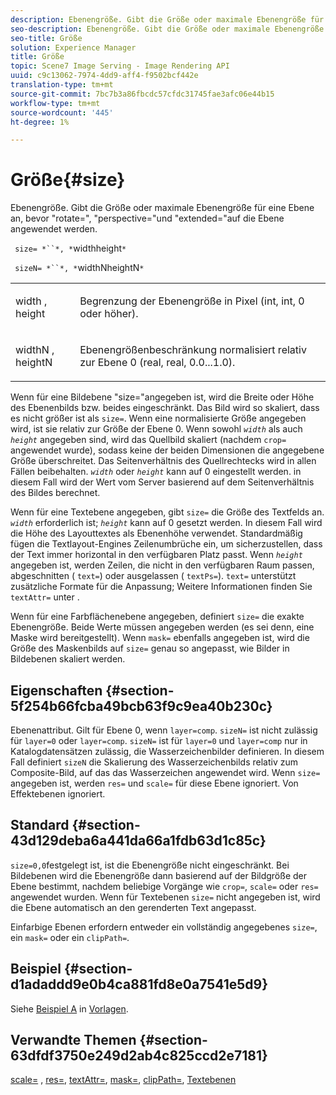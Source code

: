 ```yaml
---
description: Ebenengröße. Gibt die Größe oder maximale Ebenengröße für eine Ebene an, bevor "rotate=", "perspective="und "extended="auf die Ebene angewendet werden.
seo-description: Ebenengröße. Gibt die Größe oder maximale Ebenengröße für eine Ebene an, bevor "rotate=", "perspective="und "extended="auf die Ebene angewendet werden.
seo-title: Größe
solution: Experience Manager
title: Größe
topic: Scene7 Image Serving - Image Rendering API
uuid: c9c13062-7974-4dd9-aff4-f9502bcf442e
translation-type: tm+mt
source-git-commit: 7bc7b3a86fbcdc57cfdc31745fae3afc06e44b15
workflow-type: tm+mt
source-wordcount: '445'
ht-degree: 1%

---
```



# Größe{#size}

Ebenengröße. Gibt die Größe oder maximale Ebenengröße für eine Ebene an, bevor &quot;rotate=&quot;, &quot;perspective=&quot;und &quot;extended=&quot;auf die Ebene angewendet werden.

` size= *``*, *`widthheight`*`

` sizeN= *``*, *`widthNheightN`*`

<table id="simpletable_FBE17D736F93485AA0053BF447B4CC9F"> 
 <tr class="strow"> 
  <td class="stentry"> <p> <span class="codeph"> <span class="varname"> width  </span>,  <span class="varname"> height  </span> </span> </p> </td> 
  <td class="stentry"> <p>Begrenzung der Ebenengröße in Pixel (int, int, 0 oder höher). </p> </td> 
 </tr> 
 <tr class="strow"> 
  <td class="stentry"> <p> <span class="codeph"> <span class="varname"> widthN  </span>,  <span class="varname"> heightN  </span> </span> </p> </td> 
  <td class="stentry"> <p>Ebenengrößenbeschränkung normalisiert relativ zur Ebene 0 (real, real, 0.0...1.0). </p> </td> 
 </tr> 
</table>

Wenn für eine Bildebene &quot;size=&quot;angegeben ist, wird die Breite oder Höhe des Ebenenbilds bzw. beides eingeschränkt. Das Bild wird so skaliert, dass es nicht größer ist als `size=`. Wenn eine normalisierte Größe angegeben wird, ist sie relativ zur Größe der Ebene 0. Wenn sowohl *`width`* als auch *`height`* angegeben sind, wird das Quellbild skaliert (nachdem `crop=` angewendet wurde), sodass keine der beiden Dimensionen die angegebene Größe überschreitet. Das Seitenverhältnis des Quellrechtecks wird in allen Fällen beibehalten. *`width`* oder *`height`* kann auf 0 eingestellt werden. in diesem Fall wird der Wert vom Server basierend auf dem Seitenverhältnis des Bildes berechnet.

Wenn für eine Textebene angegeben, gibt `size=` die Größe des Textfelds an. *`width`* erforderlich ist;  *`height`* kann auf 0 gesetzt werden. In diesem Fall wird die Höhe des Layouttextes als Ebenenhöhe verwendet. Standardmäßig fügen die Textlayout-Engines Zeilenumbrüche ein, um sicherzustellen, dass der Text immer horizontal in den verfügbaren Platz passt. Wenn *`height`* angegeben ist, werden Zeilen, die nicht in den verfügbaren Raum passen, abgeschnitten ( `text=`) oder ausgelassen ( `textPs=`). `text=` unterstützt zusätzliche Formate für die Anpassung; Weitere Informationen finden Sie  `textAttr=` unter .

Wenn für eine Farbflächenebene angegeben, definiert `size=` die exakte Ebenengröße. Beide Werte müssen angegeben werden (es sei denn, eine Maske wird bereitgestellt). Wenn `mask=` ebenfalls angegeben ist, wird die Größe des Maskenbilds auf `size=` genau so angepasst, wie Bilder in Bildebenen skaliert werden.

## Eigenschaften {#section-5f254b66fcba49bcb63f9c9ea40b230c}

Ebenenattribut. Gilt für Ebene 0, wenn `layer=comp`. `sizeN=` ist nicht zulässig für  `layer=0` oder  `layer=comp`. `sizeN=` ist für  `layer=0` und  `layer=comp` nur in Katalogdatensätzen zulässig, die Wasserzeichenbilder definieren. In diesem Fall definiert `sizeN` die Skalierung des Wasserzeichenbilds relativ zum Composite-Bild, auf das das Wasserzeichen angewendet wird. Wenn `size=` angegeben ist, werden `res=` und `scale=` für diese Ebene ignoriert. Von Effektebenen ignoriert.

## Standard {#section-43d129deba6a441da66a1fdb63d1c85c}

`size=0,0`festgelegt ist, ist die Ebenengröße nicht eingeschränkt. Bei Bildebenen wird die Ebenengröße dann basierend auf der Bildgröße der Ebene bestimmt, nachdem beliebige Vorgänge wie `crop=`, `scale=` oder `res=` angewendet wurden. Wenn für Textebenen `size=` nicht angegeben ist, wird die Ebene automatisch an den gerenderten Text angepasst.

Einfarbige Ebenen erfordern entweder ein vollständig angegebenes `size=`, ein `mask=` oder ein `clipPath=`.

## Beispiel {#section-d1adaddd9e0b4ca881fd8e0a7541e5d9}

Siehe [Beispiel A](../../../../../is-api/http-ref/image-serving-api-ref/c-http-protocol-reference/c-templates/r-example-a.md#reference-c78ea82e8a1646738e764fa6685dfbac) in [Vorlagen](../../../../../is-api/http-ref/image-serving-api-ref/c-http-protocol-reference/c-templates/c-templates.md#concept-3cd2d2adae0e41b2979b9640244d4d3e).

## Verwandte Themen {#section-63dfdf3750e249d2ab4c825ccd2e7181}

[scale=](../../../../../is-api/http-ref/image-serving-api-ref/c-http-protocol-reference/c-command-reference/r-is-http-scale.md#reference-098c30cea1764f189e6f7c7e400cc065) ,  [res=](../../../../../is-api/http-ref/image-serving-api-ref/c-http-protocol-reference/c-command-reference/r-res.md#reference-3d6fe416801148dea0f786f2b5169e55),  [textAttr=](../../../../../is-api/http-ref/image-serving-api-ref/c-http-protocol-reference/c-command-reference/r-textattr.md#reference-ff00484fa3244286abeff34911f7ec0d),  [mask=](../../../../../is-api/http-ref/image-serving-api-ref/c-http-protocol-reference/c-command-reference/r-mask.md#reference-922254e027404fb890b850e2723ee06e),  [clipPath=](../../../../../is-api/http-ref/image-serving-api-ref/c-http-protocol-reference/c-command-reference/r-clippath.md#reference-8139b1b52dc54749b51b109521ddf83d),  [Textebenen](../../../../../is-api/http-ref/image-serving-api-ref/c-http-protocol-reference/c-text-formatting/r-text-layers.md#reference-47e78cfb18134db5ab09e17af14a6a8f)
